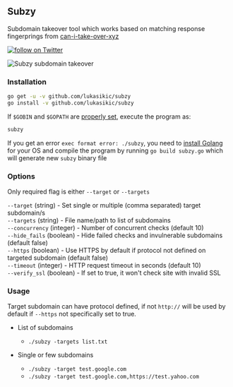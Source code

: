 ## Subzy 

Subdomain takeover tool which works based on matching response fingerprings from [can-i-take-over-xyz](https://github.com/EdOverflow/can-i-take-over-xyz/blob/master/README.md) 

<a href="https://twitter.com/intent/follow?screen_name=return_0x">
        <img src="https://img.shields.io/twitter/follow/return_0x.svg?style=social&logo=twitter"
            alt="follow on Twitter"></a>


![Subzy subdomain takeover](https://i.imgur.com/QvZNFdF.png "Subzy subdomain takeover")

### Installation

```bash
go get -u -v github.com/lukasikic/subzy
go install -v github.com/lukasikic/subzy
```

If `$GOBIN` and `$GOPATH` are [properly set](https://github.com/golang/go/wiki/SettingGOPATH#bash), execute the program as:

```bash
subzy
``` 

If you get an error `exec format error: ./subzy`, you need to [install Golang](https://golang.org/doc/install) for your OS and compile the program by running `go build subzy.go` which will generate new `subzy` binary file

### Options

Only required flag is either `--target` or `--targets`  

`--target` (string) - Set single or multiple (comma separated) target subdomain/s  
`--targets` (string) - File name/path to list of subdomains    
`--concurrency` (integer) - Number of concurrent checks (default 10)    
`--hide_fails` (boolean) - Hide failed checks and invulnerable subdomains (default false)    
`--https` (boolean) - Use HTTPS by default if protocol not defined on targeted subdomain (default false)  
`--timeout` (integer) - HTTP request timeout in seconds (default 10)  
`--verify_ssl` (boolean) - If set to true, it won't check site with invalid SSL

### Usage

Target subdomain can have protocol defined, if not `http://` will be used by default if `--https` not specifically set to true.

-  List of subdomains
   - ````./subzy -targets list.txt````

- Single or few subdomains 
  - ```./subzy -target test.google.com```
  - ```./subzy -target test.google.com,https://test.yahoo.com```
